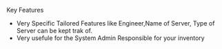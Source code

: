 Key Features
- Very Specific Tailored Features like Engineer,Name of Server, Type of Server can be kept trak of.
- Very usefule for the System Admin Responsible for your inventory